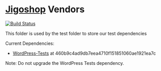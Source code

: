 [Jigoshop](http://jigoshop.com) Vendors
=================

[![Build Status](https://secure.travis-ci.org/jigoshop/jigoshop.png?branch=dev)](http://travis-ci.org/jigoshop/jigoshop)

This folder is used by the test folder to store our test dependencies

Current Dependencies:
* [WordPress-Tests](github.com/nb/wordpress-tests) at 460b9c4ad9db7eea4710f151851060ae1921ea7c

Note: Do not upgrade the WordPress Tests dependency. 